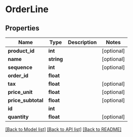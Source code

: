 # OrderLine

## Properties
Name | Type | Description | Notes
------------ | ------------- | ------------- | -------------
**product_id** | **int** |  | [optional] 
**name** | **string** |  | [optional] 
**sequence** | **int** |  | [optional] 
**order_id** | **float** |  | 
**tax** | **float** |  | [optional] 
**price_unit** | **float** |  | [optional] 
**price_subtotal** | **float** |  | [optional] 
**id** | **int** |  | 
**quantity** | **float** |  | [optional] 

[[Back to Model list]](../../README.md#documentation-for-models) [[Back to API list]](../../README.md#documentation-for-api-endpoints) [[Back to README]](../../README.md)

